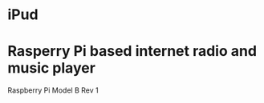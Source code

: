 # iPud
Rasperry Pi based internet radio and music player
=================================================

Raspberry Pi Model B Rev 1
